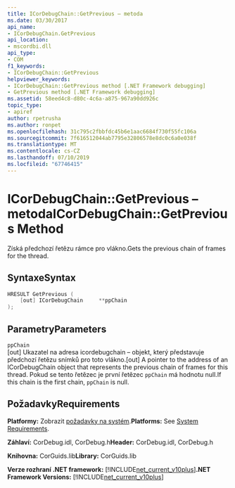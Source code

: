 ```yaml
---
title: ICorDebugChain::GetPrevious – metoda
ms.date: 03/30/2017
api_name:
- ICorDebugChain.GetPrevious
api_location:
- mscordbi.dll
api_type:
- COM
f1_keywords:
- ICorDebugChain::GetPrevious
helpviewer_keywords:
- ICorDebugChain::GetPrevious method [.NET Framework debugging]
- GetPrevious method [.NET Framework debugging]
ms.assetid: 58eed4c8-d80c-4c6a-a875-967a90dd926c
topic_type:
- apiref
author: rpetrusha
ms.author: ronpet
ms.openlocfilehash: 31c795c2fbbfdc45b6e1aac6684f730f55fc106a
ms.sourcegitcommit: 7f616512044ab7795e32806578e8dc0c6a0e038f
ms.translationtype: MT
ms.contentlocale: cs-CZ
ms.lasthandoff: 07/10/2019
ms.locfileid: "67746415"
---
```

# <a name="icordebugchaingetprevious-method"></a><span data-ttu-id="cce04-102">ICorDebugChain::GetPrevious – metoda</span><span class="sxs-lookup"><span data-stu-id="cce04-102">ICorDebugChain::GetPrevious Method</span></span>
<span data-ttu-id="cce04-103">Získá předchozí řetězu rámce pro vlákno.</span><span class="sxs-lookup"><span data-stu-id="cce04-103">Gets the previous chain of frames for the thread.</span></span>  
  
## <a name="syntax"></a><span data-ttu-id="cce04-104">Syntaxe</span><span class="sxs-lookup"><span data-stu-id="cce04-104">Syntax</span></span>  
  
```cpp  
HRESULT GetPrevious (  
    [out] ICorDebugChain     **ppChain  
);  
```  
  
## <a name="parameters"></a><span data-ttu-id="cce04-105">Parametry</span><span class="sxs-lookup"><span data-stu-id="cce04-105">Parameters</span></span>  
 `ppChain`  
 <span data-ttu-id="cce04-106">[out] Ukazatel na adresa icordebugchain – objekt, který představuje předchozí řetězu snímků pro toto vlákno.</span><span class="sxs-lookup"><span data-stu-id="cce04-106">[out] A pointer to the address of an ICorDebugChain object that represents the previous chain of frames for this thread.</span></span> <span data-ttu-id="cce04-107">Pokud se tento řetězec je první řetězec `ppChain` má hodnotu null.</span><span class="sxs-lookup"><span data-stu-id="cce04-107">If this chain is the first chain, `ppChain` is null.</span></span>  
  
## <a name="requirements"></a><span data-ttu-id="cce04-108">Požadavky</span><span class="sxs-lookup"><span data-stu-id="cce04-108">Requirements</span></span>  
 <span data-ttu-id="cce04-109">**Platformy:** Zobrazit [požadavky na systém](../../../../docs/framework/get-started/system-requirements.md).</span><span class="sxs-lookup"><span data-stu-id="cce04-109">**Platforms:** See [System Requirements](../../../../docs/framework/get-started/system-requirements.md).</span></span>  
  
 <span data-ttu-id="cce04-110">**Záhlaví:** CorDebug.idl, CorDebug.h</span><span class="sxs-lookup"><span data-stu-id="cce04-110">**Header:** CorDebug.idl, CorDebug.h</span></span>  
  
 <span data-ttu-id="cce04-111">**Knihovna:** CorGuids.lib</span><span class="sxs-lookup"><span data-stu-id="cce04-111">**Library:** CorGuids.lib</span></span>  
  
 <span data-ttu-id="cce04-112">**Verze rozhraní .NET framework:** [!INCLUDE[net_current_v10plus](../../../../includes/net-current-v10plus-md.md)]</span><span class="sxs-lookup"><span data-stu-id="cce04-112">**.NET Framework Versions:** [!INCLUDE[net_current_v10plus](../../../../includes/net-current-v10plus-md.md)]</span></span>
